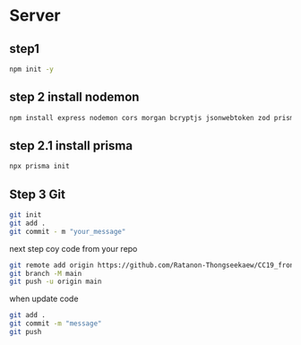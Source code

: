 # Server
## step1 
```bash 
npm init -y 
```
## step 2 install nodemon 
```bash
npm install express nodemon cors morgan bcryptjs jsonwebtoken zod prisma
```
## step 2.1 install prisma 
```bash
npx prisma init
```

## Step 3 Git 
```bash
git init 
git add . 
git commit - m "your_message"
```
next step 
coy code from your repo
```bash
git remote add origin https://github.com/Ratanon-Thongseekaew/CC19_front_to_back_api.git
git branch -M main
git push -u origin main
```

when update code 
```bash 
git add . 
git commit -m "message"
git push
```
